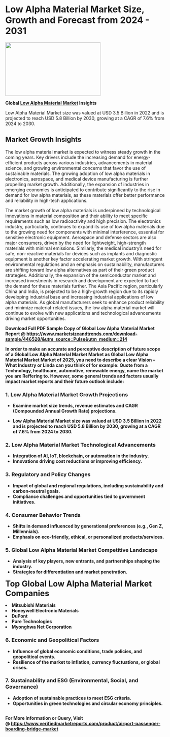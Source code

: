 <H1>Low Alpha Material Market Size, Growth and Forecast from 2024 - 2031</H1><img class="aligncenter size-medium wp-image-584254" src="https://thirdeyenews.in/wp-content/uploads/2024/09/Global-Market-Research-300x168.jpeg" alt="" width="300" height="168" /><p><strong>Global&nbsp;<a href="https://www.marketsizeandtrends.com/download-sample/446528/&amp;utm_source=Pulse&amp;utm_medium=214">Low Alpha Material Market</a> Insights</strong></p><p>Low Alpha Material Market size was valued at USD 3.5 Billion in 2022 and is projected to reach USD 5.8 Billion by 2030, growing at a CAGR of 7.6% from 2024 to 2030.</p><p><h2>Market Growth Insights</h2> <p>The low alpha material market is expected to witness steady growth in the coming years. Key drivers include the increasing demand for energy-efficient products across various industries, advancements in material science, and growing environmental concerns that favor the use of sustainable materials. The growing adoption of low alpha materials in electronics, aerospace, and medical device manufacturing is further propelling market growth. Additionally, the expansion of industries in emerging economies is anticipated to contribute significantly to the rise in demand for low alpha materials, as these materials offer better performance and reliability in high-tech applications.</p> <p><strong></strong></p> <p>The market growth of low alpha materials is underpinned by technological innovations in material composition and their ability to meet specific requirements such as low radioactivity and high precision. The electronics industry, particularly, continues to expand its use of low alpha materials due to the growing need for components with minimal interference, essential for sensitive electronic equipment. Aerospace and defense sectors are also major consumers, driven by the need for lightweight, high-strength materials with minimal emissions. Similarly, the medical industry’s need for safe, non-reactive materials for devices such as implants and diagnostic equipment is another key factor accelerating market growth. With stringent environmental regulations and an emphasis on sustainability, manufacturers are shifting toward low alpha alternatives as part of their green product strategies. Additionally, the expansion of the semiconductor market and increased investments in research and development are expected to fuel the demand for these materials further. The Asia Pacific region, particularly China and India, is projected to be a high-growth region due to its rapidly developing industrial base and increasing industrial applications of low alpha materials. As global manufacturers seek to enhance product reliability and minimize material-related issues, the low alpha material market will continue to evolve with new applications and technological advancements driving market opportunities. <p><strong></p><p><span class=""><strong>Download Full PDF Sample Copy of Global Low Alpha Material Market Report</strong> @ <a href="https://www.marketsizeandtrends.com/download-sample/446528/&amp;utm_source=Pulse&amp;utm_medium=214" target="_blank">https://www.marketsizeandtrends.com/download-sample/446528/&amp;utm_source=Pulse&amp;utm_medium=214</a></span></p><p>In order to make an accurate and perceptive description of future scope of a Global&nbsp;Low Alpha Material Market Market as Global&nbsp;Low Alpha Material Market Market of 2025, you need to describe a clear Vision &ndash; What Industry or Linda can you think of for example: Quote from a Technology, healthcare, automotive, renewable energy, name the market you are Reffering to. However, some general trends and factors usually impact market reports and their future outlook include:</p><h3>1.&nbsp;<strong>Low Alpha Material Market Growth Projections</strong></h3><ul><li>Examine market size trends, revenue estimates and CAGR (Compounded Annual Growth Rate) projections.</li><li><p>Low Alpha Material Market size was valued at USD 3.5 Billion in 2022 and is projected to reach USD 5.8 Billion by 2030, growing at a CAGR of 7.6% from 2024 to 2030.</p></li></ul><h3>2.&nbsp;<strong>Low Alpha Material Market Technological Advancements</strong></h3><ul><li>Integration of AI, IoT, blockchain, or automation in the industry.</li><li>Innovations driving cost reductions or improving efficiency.</li></ul><h3>3.&nbsp;<strong>Regulatory and Policy Changes</strong></h3><ul><li>Impact of global and regional regulations, including sustainability and carbon-neutral goals.</li><li>Compliance challenges and opportunities tied to government initiatives.</li></ul><h3>4.&nbsp;<strong>Consumer Behavior Trends</strong></h3><ul><li>Shifts in demand influenced by generational preferences (e.g., Gen Z, Millennials).</li><li>Emphasis on eco-friendly, ethical, or personalized products/services.</li></ul><h3>5.&nbsp;<strong>Global Low Alpha Material Market Competitive Landscape</strong></h3><ul><li>Analysis of key players, new entrants, and partnerships shaping the industry.</li><li>Strategies for differentiation and market penetration.</li></ul><p data-pm-slice="1 1 []"><span style="color: inherit; font-family: inherit; font-size: 25px;">Top Global Low Alpha Material Market Companies</span></p><div class="" data-test-id=""><p><li>Mitsubishi Materials</li><li> Honeywell Electronic Materials</li><li> DuPont</li><li> Pure Technologies</li><li> Myonghwa Net Corporation</li></p></div><h3>6.&nbsp;<strong>Economic and Geopolitical Factors</strong></h3><ul><li>Influence of global economic conditions, trade policies, and geopolitical events.</li><li>Resilience of the market to inflation, currency fluctuations, or global crises.</li></ul><h3>7.&nbsp;<strong>Sustainability and ESG (Environmental, Social, and Governance)</strong></h3><ul><li>Adoption of sustainable practices to meet ESG criteria.</li><li>Opportunities in green technologies and circular economy principles.</li></ul><h2><strong style="font-size: 14px;">For More Information or Query, Visit @&nbsp;</strong><a style="background-color: #ffffff; font-size: 14px;" href="https://www.marketsizeandtrends.com/report/low-alpha-material-market/" target="_blank">https://www.verifiedmarketreports.com/product/airport-passenger-boarding-bridge-market</a></h2>

